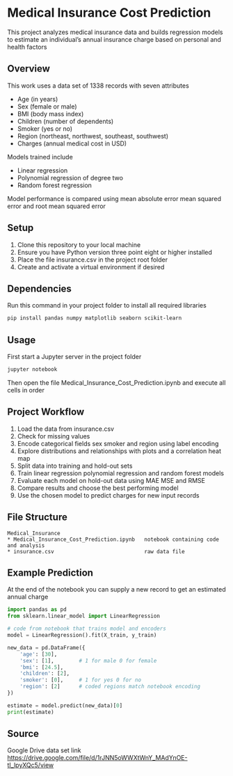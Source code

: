 # Medical Insurance Cost Prediction

This project analyzes medical insurance data and builds regression models to estimate an individual’s annual insurance charge based on personal and health factors

## Overview

This work uses a data set of 1338 records with seven attributes  
- Age (in years)
- Sex (female or male)
- BMI (body mass index)
- Children (number of dependents)
- Smoker (yes or no)
- Region (northeast, northwest, southeast, southwest)
- Charges (annual medical cost in USD)

Models trained include  
* Linear regression  
* Polynomial regression of degree two  
* Random forest regression  

Model performance is compared using mean absolute error mean squared error and root mean squared error

## Setup

1. Clone this repository to your local machine  
2. Ensure you have Python version three point eight or higher installed  
3. Place the file insurance.csv in the project root folder  
4. Create and activate a virtual environment if desired  

## Dependencies

Run this command in your project folder to install all required libraries  
```bash
pip install pandas numpy matplotlib seaborn scikit-learn
```

## Usage

First start a Jupyter server in the project folder  
```bash
jupyter notebook
```  
Then open the file Medical_Insurance_Cost_Prediction.ipynb and execute all cells in order

## Project Workflow

1. Load the data from insurance.csv  
2. Check for missing values  
3. Encode categorical fields sex smoker and region using label encoding  
4. Explore distributions and relationships with plots and a correlation heat map  
5. Split data into training and hold-out sets  
6. Train linear regression polynomial regression and random forest models  
7. Evaluate each model on hold-out data using MAE MSE and RMSE  
8. Compare results and choose the best performing model  
9. Use the chosen model to predict charges for new input records

## File Structure

```text
Medical_Insurance
* Medical_Insurance_Cost_Prediction.ipynb   notebook containing code and analysis
* insurance.csv                             raw data file
```

## Example Prediction

At the end of the notebook you can supply a new record to get an estimated annual charge  
```python
import pandas as pd
from sklearn.linear_model import LinearRegression

# code from notebook that trains model and encoders
model = LinearRegression().fit(X_train, y_train)

new_data = pd.DataFrame({
    'age': [30],
    'sex': [1],        # 1 for male 0 for female
    'bmi': [24.5],
    'children': [2],
    'smoker': [0],     # 1 for yes 0 for no
    'region': [2]      # coded regions match notebook encoding
})

estimate = model.predict(new_data)[0]
print(estimate)
```

## Source

Google Drive data set link
https://drive.google.com/file/d/1rJNN5oWWXtWnY_MAdYnOE-tI_lpyXQc5/view

